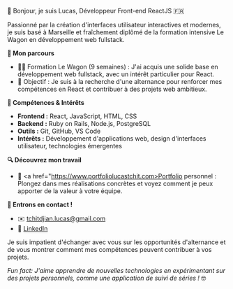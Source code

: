 👋 Bonjour, je suis Lucas, Développeur Front-end ReactJS 🇫🇷

Passionné par la création d'interfaces utilisateur interactives et modernes, je suis basé à Marseille et fraîchement diplômé de la formation intensive Le Wagon en développement web fullstack. 

**🚀 Mon parcours**

* 👨‍💻 Formation Le Wagon (9 semaines) : J'ai acquis une solide base en développement web fullstack, avec un intérêt particulier pour React. 
* 🎯 Objectif : Je suis à la recherche d'une alternance pour renforcer mes compétences en React et contribuer à des projets web ambitieux.

**🌱 Compétences & Intérêts**

* **Frontend :** React, JavaScript, HTML, CSS
* **Backend :** Ruby on Rails, Node.js, PostgreSQL
* **Outils :** Git, GitHub, VS Code
* **Intérêts :** Développement d'applications web, design d'interfaces utilisateur, technologies émergentes

**🔍 Découvrez mon travail**

* 💼 <a href="https://www.portfoliolucastchit.com>Portfolio personnel</a> : Plongez dans mes réalisations concrètes et voyez comment je peux apporter de la valeur à votre équipe.

**🤝 Entrons en contact !**

* ✉️ tchitdjian.lucas@gmail.com
* 🔗 <a href="https://www.linkedin.com/in/lucas-tchitdjian">LinkedIn</a>

Je suis impatient d'échanger avec vous sur les opportunités d'alternance et de vous montrer comment mes compétences peuvent contribuer à vos projets.

*Fun fact: J'aime apprendre de nouvelles technologies en expérimentant sur des projets personnels, comme une application de suivi de séries !* 🤓
